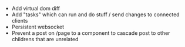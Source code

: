 - Add virtual dom diff
- Add "tasks" which can run and do stuff / send changes to connected clients
- Persistent websocket
- Prevent a post on /page to a component to cascade post to other childrens that are unrelated